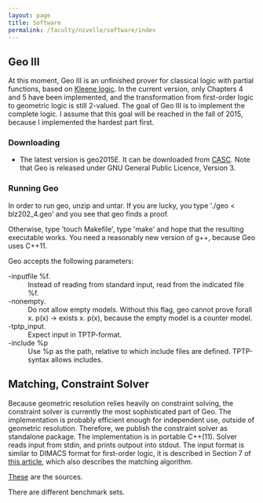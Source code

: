 ```yaml
---
layout: page
title: Software
permalink: /faculty/nivelle/software/index
---
```


## Geo III

At this moment, Geo III is an unfinished prover for classical logic 
with partial functions, based on 
<a href = "http://www.ii.uni.wroc.pl/~nivelle/publications/jlc2014.pdf">
Kleene logic</a>.
In the current version, only Chapters 4 and 5 have been implemented,
and the transformation from first-order logic to geometric logic
is still 2-valued. 
The goal of Geo III is to implement the complete logic.
I assume that this goal will be reached in the fall of 2015,
because I implemented the hardest part first. 

### Downloading

<ul>
<li>
   The latest version is geo2015E.
   It can be downloaded from 
   <a href = "http://www.cs.miami.edu/~tptp/CASC/25/SystemsSources/">CASC</a>.
   Note that Geo is released under GNU General Public Licence, Version 3.
</li>
</ul>

### Running Geo

In order to run geo, unzip and untar. If you are lucky, you
type './geo < blz202_4.geo' and you see that geo finds a proof.

Otherwise, type  'touch Makefile', type 'make' and hope that
the resulting executable works. You need a reasonably
new version of g++, because Geo uses C++11.

Geo accepts the following parameters:
<dl>
<dt> -inputfile %f. 
<dd> Instead of reading from standard input, read from the
   indicated file %f.
<dt> -nonempty. 
<dd> Do not allow empty models. Without this flag, geo cannot prove
    forall x. p(x) -> exists x. p(x), because the empty model
    is a counter model.
<dt> -tptp_input. 
<dd> Expect input in TPTP-format. 
<dt> -include %p
<dd> Use %p as the path, relative to which include files are defined.
    TPTP-syntax allows includes. 
</dl>


## Matching, Constraint Solver 
Because geometric resolution relies heavily on constraint solving,
the constraint solver is currently the most sophisticated part of Geo.
The implementation is probably efficient enough for independent use,
outside of geometric resolution. Therefore, we publish the constraint
solver as standalone package. The implementation is in portable C++(11).
Solver reads input from stdin, and prints outpout into stdout. 
The input format is similar
to DIMACS format for first-order logic, it is described in Section 7 of 
<a href = "GCSP.pdf">this article</a>, which also describes the matching
algorithm.  

<a href = "solver.tar.gz">These</a> are the sources.

There are different benchmark sets.




